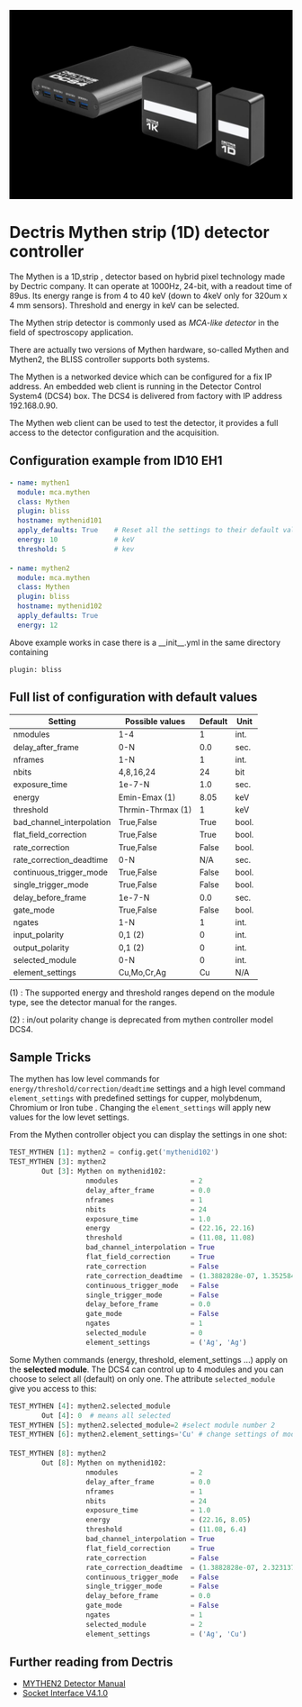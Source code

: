 ![Mythen](img/mythen2.jpg)
# Dectris Mythen strip (1D) detector controller

The Mythen is a 1D,strip , detector based on hybrid pixel technology made by Dectric company.
It can operate at 1000Hz, 24-bit, with a readout time of 89us. Its energy range is from 4 to 40 keV (down to 4keV only for 320um x 4 mm sensors). Threshold and energy in keV can be selected.

The Mythen strip detector is commonly used as *MCA-like detector* in the field of spectroscopy application.

There are actually two versions of Mythen hardware, so-called Mythen and Mythen2, the BLISS controller supports both systems.

The Mythen is a networked device which can be configured for a fix IP address. An embedded web client is running in the Detector Control System4 (DCS4) box. The DCS4 is delivered from factory with  IP address 192.168.0.90.

The Mythen web client can be used to test the detector, it provides a full access to the detector configuration and the acquisition.

## Configuration example from ID10 EH1
```YAML
- name: mythen1
  module: mca.mythen
  class: Mythen
  plugin: bliss
  hostname: mythenid101 
  apply_defaults: True    # Reset all the settings to their default value, it applies a reset command, see dectris manual for reset values
  energy: 10              # keV
  threshold: 5            # kev

- name: mythen2
  module: mca.mythen
  class: Mythen
  plugin: bliss
  hostname: mythenid102 
  apply_defaults: True
  energy: 12
```
Above example works in case there is a \_\_init__.yml in the same directory containing

    plugin: bliss 

## Full list of configuration with default values

| Setting                   | Possible values  | Default | Unit |
|-------------------------- |----------------- |-------- |----- |
| nmodules                  | 1-4              | 1       | int. |
| delay_after_frame         | 0-N              | 0.0     | sec. |
| nframes                   | 1-N              | 1       | int. |
| nbits                     | 4,8,16,24        | 24      | bit  |
| exposure_time             | 1e-7-N           | 1.0     | sec. |
| energy                    | Emin-Emax (1)    | 8.05    | keV  |
| threshold                 | Thrmin-Thrmax (1)| 1       | keV  |
| bad_channel_interpolation | True,False       | True    | bool.|
| flat_field_correction     | True,False       | True    | bool.|
| rate_correction           | True,False       | False   | bool.|
| rate_correction_deadtime  | 0-N              | N/A     | sec. |
| continuous_trigger_mode   | True,False       | False   | bool.|
| single_trigger_mode       | True,False       | False   | bool.|
| delay_before_frame        | 1e-7-N           | 0.0     | sec. |
| gate_mode                 | True,False       | False   | bool.|
| ngates                    | 1-N              | 1       | int. |
| input_polarity            | 0,1 (2)          | 0       | int. |
| output_polarity           | 0,1 (2)          | 0       | int. |
| selected_module           | 0-N              | 0       | int. |
| element_settings          | Cu,Mo,Cr,Ag      | Cu      | N/A  |



(1) : The supported energy and threshold ranges depend on the module type, see the detector manual
for the ranges.

(2) : in/out polarity change is deprecated from mythen controller model DCS4.

## Sample Tricks
The mythen has low level commands for `energy/threshold/correction/deadtime` settings and a high level command `element_settings` with predefined settings for cupper, molybdenum, Chromium or Iron tube . Changing the `element_settings` will apply new values for the low levet settings.

From the Mythen controller object you can display the settings in one shot:
```PYTHON
TEST_MYTHEN [1]: mythen2 = config.get('mythenid102')
TEST_MYTHEN [3]: mythen2                                                                        
        Out [3]: Mythen on mythenid102:
                   nmodules                  = 2
                   delay_after_frame         = 0.0
                   nframes                   = 1
                   nbits                     = 24
                   exposure_time             = 1.0
                   energy                    = (22.16, 22.16)
                   threshold                 = (11.08, 11.08)
                   bad_channel_interpolation = True
                   flat_field_correction     = True
                   rate_correction           = False
                   rate_correction_deadtime  = (1.3882828e-07, 1.3525846e-07)
                   continuous_trigger_mode   = False
                   single_trigger_mode       = False
                   delay_before_frame        = 0.0
                   gate_mode                 = False
                   ngates                    = 1
                   selected_module           = 0
                   element_settings          = ('Ag', 'Ag')
```


Some Mythen commands (energy, threshold, element_settings ...) apply on the **selected module**. The DCS4 can control up to 4 modules and you can choose to select all (default) on only one. The attribute `selected_module` give you access to this:

```PYTHON
TEST_MYTHEN [4]: mythen2.selected_module                                                        
        Out [4]: 0  # means all selected
TEST_MYTHEN [5]: mythen2.selected_module=2 #select module number 2
TEST_MYTHEN [6]: mythen2.element_settings='Cu' # change settings of module #2 to Cu

TEST_MYTHEN [8]: mythen2                                                                        
        Out [8]: Mythen on mythenid102:
                   nmodules                  = 2
                   delay_after_frame         = 0.0
                   nframes                   = 1
                   nbits                     = 24
                   exposure_time             = 1.0
                   energy                    = (22.16, 8.05)
                   threshold                 = (11.08, 6.4)
                   bad_channel_interpolation = True
                   flat_field_correction     = True
                   rate_correction           = False
                   rate_correction_deadtime  = (1.3882828e-07, 2.3231377e-07)
                   continuous_trigger_mode   = False
                   single_trigger_mode       = False
                   delay_before_frame        = 0.0
                   gate_mode                 = False
                   ngates                    = 1
                   selected_module           = 2
                   element_settings          = ('Ag', 'Cu')

```

## Further reading from Dectris

* [MYTHEN2 Detector Manual](https://www.dectris.com/support/manuals-docs/mythen2-x-for-synchrotron/mythen2-x-1k?file=files/content/docs/support/manuals_and_documentation/MYTHEN/MYTHEN2/User_Manual-MYTHEN2_V4.pdf)
* [Socket Interface V4.1.0](https://www.dectris.com/support/manuals-docs/mythen2-x-for-synchrotron/mythen2-x-1k?file=files/content/docs/support/manuals_and_documentation/MYTHEN/MYTHEN2/Socket_Interface_Spec-MYTHEN2_V4p1p0_V1.pdf)

